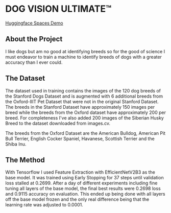 # DOG VISION ULTIMATE:tm:

[Huggingface Spaces Demo](https://huggingface.co/spaces/Dromarion/Dog-Breed-Classification)

## About the Project
I like dogs but am no good at identifying breeds so for the good of science I must endeavor to train a machine to identify breeds of dogs with a greater accuracy than I ever could.

## The Dataset
The dataset used in training contains the images of the 120 dog breeds of the Stanford Dogs Dataset and is augmented with 6 additional breeds from the Oxford-IIIT Pet Dataset that were not in the original Stanford Dataset. The breeds in the Stanford Dataset have approximately 150 images per breed while the breeds from the Oxford dataset have approximately 200 per breed. For completeness I've also added 200 images of the Siberian Husky Breed to the dataset downloaded from images.cv.

The breeds from the Oxford Dataset are the American Bulldog, American Pit Bull Terrier, English Cocker Spaniel, Havanese, Scottish Terrier and the Shiba Inu.

## The Method

With Tensorflow I used Feature Extraction with EfficientNetV2B3 as the base model. It was trained using Early Stopping for 37 steps until validation loss stalled at 0.2699. After a day of different experiments including fine tuning all layers of the base model, the final best results were 0.2698 loss and 0.9115 accuracy on evaluation. This ended up being done with all layers off the base model frozen and the only real difference being that the learning rate was adjusted to 0.0001.
